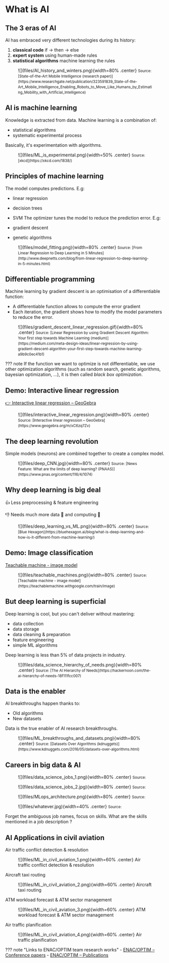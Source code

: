 # What is AI

## The 3 eras of AI

AI has embraced very different technologies during its history:

1. **classical code**
    if → then → else
1. **expert system**
    using human-made rules
1. **statistical algorithms**
    machine learning the rules

<figure markdown>
![](files/AI_history_and_winters.png){width=80% .center}
<figurecaption><small>Source: [State-of-the-Art Mobile Intelligence (research paper)](https://www.researchgate.net/publication/323591839_State-of-the-Art_Mobile_Intelligence_Enabling_Robots_to_Move_Like_Humans_by_Estimating_Mobility_with_Artificial_Intelligence)</small></figurecaption>
</figure>

## AI is machine learning

Knowledge is extracted from data. Machine learning is a combination of:

- statistical algorithms
- systematic experimental process

Basically, it's experimentation with algorithms.

<figure markdown>
![](files/ML_is_experimental.png){width=50% .center}
<figurecaption><small>Source: [xkcd](https://xkcd.com/1838/)</small></figurecaption>
</figure>

## Principles of machine learning

The model computes predictions. E.g:

- linear regression
- decision trees
- SVM
The optimizer tunes the model to reduce the prediction error. E.g:

- gradient descent
- genetic algorithms

<figure markdown>
![](files/model_fitting.png){width=80% .center}
<figurecaption><small>Source: [From Linear Regression to Deep Learning in 5 Minutes](http://www.deepnetts.com/blog/from-linear-regression-to-deep-learning-in-5-minutes.html)</small></figurecaption>
</figure>

## Differentiable programming

Machine learning by gradient descent is an optimisation of a differentiable function:

- A differentiable function allows to compute the error gradient
- Each iteration, the gradient shows how to modify the model parameters to reduce the error.

<figure markdown>
![](files/gradient_descent_linear_regression.gif){width=80% .center}
<figurecaption><small>Source: [Linear Regression by using Gradient Descent Algorithm: Your first step towards Machine Learning (medium)](https://medium.com/meta-design-ideas/linear-regression-by-using-gradient-descent-algorithm-your-first-step-towards-machine-learning-a9b9c0ec41b1)</small></figurecaption>
</figure>

??? note
    If the function we want to optimize is not differentiable, we use other optimization algorithms (such as random search, genetic algorithms, bayesian optimization, ...), it is then called *black box optimization*.

## Demo: Interactive linear regression

[👉 Interactive linear regression – GeoGebra](https://www.geogebra.org/m/xC6zq7Zv)

<figure markdown>
![](files/interactive_linear_regression.png){width=80% .center}
<figurecaption><small>Source: [Interactive linear regression – GeoGebra](https://www.geogebra.org/m/xC6zq7Zv)
</small></figurecaption>
</figure>

## The deep learning revolution

Simple models (neurons) are combined together to create a complex model.

<figure markdown>
![](files/deep_CNN.jpg){width=80% .center}
<figurecaption><small>Source: [News Feature: What are the limits of deep learning? (PNAAS)](https://www.pnas.org/content/116/4/1074)</small></figurecaption>
</figure>

## Why deep learning is big deal 

👍 Less preprocessing & feature engineering

👎 Needs much more data 💾 and computing 🥵

<figure markdown>
![](files/deep_learning_vs_ML.png){width=80% .center}
<figurecaption><small>Source: [Blue Hexagon](https://bluehexagon.ai/blog/what-is-deep-learning-and-how-is-it-different-from-machine-learning/)</small></figurecaption>
</figure>

## Demo: Image classification

[Teachable machine - image model](https://teachablemachine.withgoogle.com/train/image)

<figure markdown>
![](files/teachable_machines.png){width=80% .center}
<figurecaption><small>Source: [Teachable machine - image model](https://teachablemachine.withgoogle.com/train/image)</small></figurecaption>
</figure>

## But deep learning is superficial

Deep learning is cool, but you can't deliver without mastering:

- data collection
- data storage
- data cleaning & preparation
- feature engineering
- simple ML algorithms

Deep learning is less than 5% of data projects in industry.

<figure markdown>
![](files/data_science_hierarchy_of_needs.png){width=80% .center}
<figurecaption><small>Source: [The AI Hierarchy of Needs](https://hackernoon.com/the-ai-hierarchy-of-needs-18f111fcc007)</small></figurecaption>
</figure>

## Data is the enabler

AI breakthroughs happen thanks to:

- Old algorithms
- New datasets

Data is the true enabler of AI research breakthroughs.

<figure markdown>
![](files/ML_breakthroughs_and_datasets.png){width=80% .center}
<figurecaption><small>Source: [Datasets Over Algorithms (kdnuggets)](https://www.kdnuggets.com/2016/05/datasets-over-algorithms.html)</small></figurecaption>
</figure>

## Careers in big data & AI

<figure markdown>
![](files/data_science_jobs_1.png){width=80% .center}
<figurecaption><small>Source: </small></figurecaption>
</figure>

<figure markdown>
![](files/data_science_jobs_2.jpg){width=80% .center}
<figurecaption><small>Source: </small></figurecaption>
</figure>

<figure markdown>
![](files/MLops_architecture.png){width=80% .center}
<figurecaption><small>Source: </small></figurecaption>
</figure>

<figure markdown>
![](files/whatever.jpg){width=40% .center}
<figurecaption><small>Source: </small></figurecaption>
</figure>

Forget the ambiguous job names, focus on skills. What are the skills mentioned in a job description ?

## AI Applications in civil aviation

Air traffic conflict detection & resolution

<figure markdown>
![](files/ML_in_civil_aviation_1.png){width=60% .center}
<figurecaption>
Air traffic conflict detection & resolution
</figurecaption>
</figure>

Aircraft taxi routing

<figure markdown>
![](files/ML_in_civil_aviation_2.png){width=60% .center}
<figurecaption>
Aircraft taxi routing
</figurecaption>
</figure>

ATM workload forecast & ATM sector management

<figure markdown>
![](files/ML_in_civil_aviation_3.png){width=60% .center}
<figurecaption>
ATM workload forecast & ATM sector management
</figurecaption>
</figure>

Air traffic planification

<figure markdown>
![](files/ML_in_civil_aviation_4.png){width=60% .center}
<figurecaption>
Air traffic planification
</figurecaption>
</figure>

??? note "Links to ENAC/OPTIM team research works"
    - [ENAC/OPTIM – Conference papers](https://haltools.archives-ouvertes.fr/Public/afficheRequetePubli.php?idHal=nicolas-couellan%3Bsonia-cafieri%3Bmarcel-mongeau%3Bdaniel-delahaye%3Bmohammed-sbih%3Balexandre-gondran%3Bdavid-gianazza%3Brichard-alligier%3Bcyril-allignol%3Bnicolas-barnier%3Bnicolas-durand%3Bmurat-bronz%3Bthierry-miquel%3Bantoine-drouin%3Bjean-philippe-condomines%3Bcatherine-mancel%3Bgautier-hattenberger%3Bjean-baptiste-gotteland%3Bandrija-vidosavljevic&typdoc=(%27COMM%27)&CB_auteur=oui&CB_titre=oui&CB_article=oui&CB_DOI=oui&CB_typdoc=oui&langue=Anglais&tri_exp=typdoc&tri_exp2=annee_publi&tri_exp3=auteur_exp&ordre_aff=AT&Fen=Aff&css=../css/VisuRubriqueEncadre.css)
    - [ENAC/OPTIM – Publications](http://optim.recherche.enac.fr/?page_id=81)
